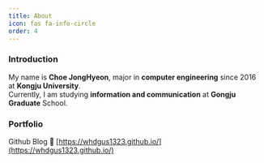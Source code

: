 ```yaml
---
title: About
icon: fas fa-info-circle
order: 4
---
```


<!-- > Add Markdown syntax content to file `_tabs/about.md`{: .filepath } and it will show up on this page.
{: .prompt-tip } -->

### Introduction

My name is **Choe JongHyeon**, major in **computer engineering** since 2016 at **Kongju University**.</br>
Currently, I am studying **information and communication** at **Gongju Graduate** School.

### Portfolio

Github Blog
🔗 [https://whdgus1323.github.io/](https://whdgus1323.github.io/)
